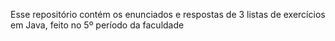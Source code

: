 Esse repositório contém os enunciados e respostas de 3 listas de exercícios em Java, feito no 5º período da faculdade
